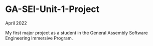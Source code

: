 # GA-SEI-Unit-1-Project
April 2022

My first major project as a student in the General Assembly Software Engineering Immersive Program.


